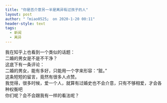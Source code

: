 ```yaml
---
title: "你是否介意另一半是离异有过孩子的人"
layout: post
author: "「miao0525」 on 2020-1-20 00:11"
header-style: text
tags:
  - 新闻
  - 离异
---
```


<head></head>
<body>
 <font style="font-size:14px">我在知乎上也看到一个类似的话题：</font>
 <br> 
 <font style="font-size:14px">二婚的男女是不是不干净？</font>
 <br> 
 <font style="font-size:14px">这底下有一条评论：</font>
 <br> 
 <font style="font-size:14px">二婚的男女，能有多好，只能用一个字来形容：“脏。”</font>
 <br> 
 <font style="font-size:14px">这条短短的留言，竟然有很多人点赞。</font>
 <br> 
 <font style="font-size:14px">我觉得，很多时候，爱一个人，就算有过婚史也不会介意，只有不够相爱，才会各种权衡吧</font>
 <br> 
 <font style="font-size:14px">你们呢？会不会跟我有一样的看法呢？</font>
 <br> 
 <br>
</body>


